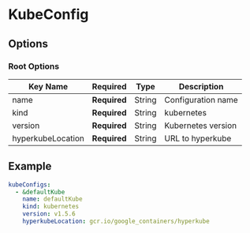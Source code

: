 # KubeConfig 

## Options
### Root Options
| Key Name          | Required     | Type | Description|
| ----------------- | ------------ | --- | --- |
| name              | __Required__ | String | Configuration name |
| kind              | __Required__ | String | kubernetes |
| version           | __Required__ | String | Kubernetes version |
| hyperkubeLocation | __Required__ | String | URL to hyperkube |

## Example
```yaml
kubeConfigs:
  - &defaultKube
    name: defaultKube
    kind: kubernetes
    version: v1.5.6
    hyperkubeLocation: gcr.io/google_containers/hyperkube
```
